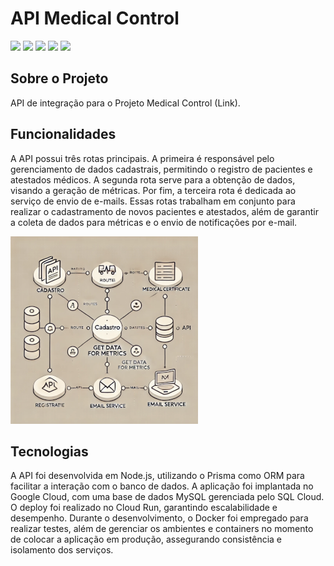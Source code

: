 # API Medical Control
<span>
    <img src="https://img.shields.io/badge/node.js-6DA55F?style=for-the-badge&logo=node.js&logoColor=white"/>
    <img src="https://img.shields.io/badge/Prisma-3982CE?style=for-the-badge&logo=Prisma&logoColor=white"/>
    <img src="https://img.shields.io/badge/mysql-4479A1.svg?style=for-the-badge&logo=mysql&logoColor=white"/>
    <img src="https://img.shields.io/badge/docker-%230db7ed.svg?style=for-the-badge&logo=docker&logoColor=white"/>
    <img src="https://img.shields.io/badge/GoogleCloud-%234285F4.svg?style=for-the-badge&logo=google-cloud&logoColor=white"/>
</span>


## Sobre o Projeto
API de integração para o Projeto Medical Control (<a href="https://github.com/JoaoNogueira23/medical-control" style="text-decoration:none;" target="_blank">Link</a>).

## Funcionalidades
A API possui três rotas principais. A primeira é responsável pelo gerenciamento de dados cadastrais, permitindo o registro de pacientes e atestados médicos. A segunda rota serve para a obtenção de dados, visando a geração de métricas. Por fim, a terceira rota é dedicada ao serviço de envio de e-mails. Essas rotas trabalham em conjunto para realizar o cadastramento de novos pacientes e atestados, além de garantir a coleta de dados para métricas e o envio de notificações por e-mail.

<img src="./public/image_describe.png"/>

## Tecnologias
<p>
    A API foi desenvolvida em Node.js, utilizando o Prisma como ORM para facilitar a interação com o banco de dados. A aplicação foi implantada no Google Cloud, com uma base de dados MySQL gerenciada pelo SQL Cloud. O deploy foi realizado no Cloud Run, garantindo escalabilidade e desempenho. Durante o desenvolvimento, o Docker foi empregado para realizar testes, além de gerenciar os ambientes e containers no momento de colocar a aplicação em produção, assegurando consistência e isolamento dos serviços.
</p>


